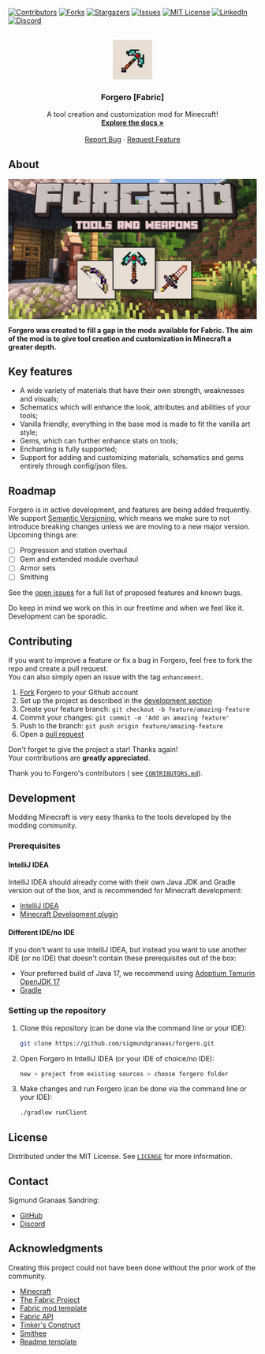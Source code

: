 <div id="top"></div>

<!-- PROJECT SHIELDS -->
<!--
*** I'm using markdown "reference style" links for readability.
*** Reference links are enclosed in brackets [ ] instead of parentheses ( ).
*** See the bottom of this document for the declaration of the reference variables
*** for contributors-url, forks-url, etc. This is an optional, concise syntax you may use.
*** https://www.markdownguide.org/basic-syntax/#reference-style-links
-->
[![Contributors][contributors-shield]][contributors-url]
[![Forks][forks-shield]][forks-url]
[![Stargazers][stars-shield]][stars-url]
[![Issues][issues-shield]][issues-url]
[![MIT License][license-shield]][license-url]
[![LinkedIn][linkedin-shield]][linkedin-url]
[![Discord][discord-shield]][discord-url]


<!-- PROJECT LOGO -->
<br />
<div align="center">
  <a href="https://www.curseforge.com/minecraft/mc-mods/forgero">
    <img src="assets/logo/logo.png" alt="Logo" width="80" height="80">
  </a>

<h3 align="center">Forgero [Fabric]</h3>

  <p align="center">
    A tool creation and customization mod for Minecraft!
    <br />
    <a href="https://github.com/sigmundgranaas/forgero/wiki"><strong>Explore the docs »</strong></a>
    <br />
    <br />
    <a href="https://github.com/sigmundgranaas/forgero/issues">Report Bug</a>
    ·
    <a href="https://github.com/sigmundgranaas/forgeroissues">Request Feature</a>
  </p>
</div>


<!-- ABOUT FORGERO -->

## About

<a href="https://www.curseforge.com/minecraft/mc-mods/forgero">
    <img align="center" src="assets/banner_bow_scaled.png" alt="Logo" >
</a>

**Forgero was created to fill a gap in the mods available for Fabric. The aim of the mod is to give tool creation and
customization in Minecraft a greater depth.**

## Key features

* A wide variety of materials that have their own strength, weaknesses and visuals;
* Schematics which will enhance the look, attributes and abilities of your tools;
* Vanilla friendly, everything in the base mod is made to fit the vanilla art style;
* Gems, which can further enhance stats on tools;
* Enchanting is fully supported;
* Support for adding and customizing materials, schematics and gems entirely through config/json files.

<!-- ROADMAP -->

## Roadmap

Forgero is in active development, and features are being added frequently.  
We support [Semantic Versioning](https://semver.org/), which means we make sure to not introduce breaking changes unless
we are moving to a new major version. Upcoming things are:

- [ ] Progression and station overhaul
- [ ] Gem and extended module overhaul
- [ ] Armor sets
- [ ] Smithing

See the [open issues](https://github.com/sigmundgranaas/forgero/issues) for a full list of proposed features and known
bugs.

Do keep in mind we work on this in our freetime and when we feel like it. Development can be sporadic.


<!-- CONTRIBUTING -->

## Contributing

If you want to improve a feature or fix a bug in Forgero, feel free to fork the repo and create a pull request.  
You can also simply open an issue with the tag `enhancement`.

1. [Fork](https://github.com/sigmundgranaas/forgero/fork) Forgero to your Github account
2. Set up the project as described in the [development section](#development)
3. Create your feature branch: `git checkout -b feature/amazing-feature`
4. Commit your changes: `git commit -m 'Add an amazing feature'`
5. Push to the branch: `git push origin feature/amazing-feature`
6. Open a [pull request](https://github.com/sigmundgranaas/forgero/pulls)

Don't forget to give the project a star! Thanks again!  
Your contributions are **greatly appreciated**.

Thank you to Forgero's contributors (
see [`CONTRIBUTORS.md`](https://github.com/SigmundGranaas/forgero/blob/1.19/CONTRIBUTORS.md)).


<!-- DEVELOPMENT -->

## Development

Modding Minecraft is very easy thanks to the tools developed by the modding community.

### Prerequisites

#### IntelliJ IDEA

IntelliJ IDEA should already come with their own Java JDK and Gradle version out of the box, and is recommended for
Minecraft development:

- [IntelliJ IDEA](https://www.jetbrains.com/idea/download)
- [Minecraft Development plugin](https://mcdev.io/)

#### Different IDE/no IDE

If you don't want to use IntelliJ IDEA, but instead you want to use another IDE (or no IDE) that doesn't contain these
prerequisites out of the box:

* Your preferred build of Java 17, we recommend using [Adoptium Temurin OpenJDK 17](https://adoptium.net/temurin/)
* [Gradle](https://gradle.org/)

### Setting up the repository

1. Clone this repository (can be done via the command line or your IDE):
   ```sh
   git clone https://github.com/sigmundgranaas/forgero.git
   ```

2. Open Forgero in IntelliJ IDEA (or your IDE of choice/no IDE):
   ```sh
   new > project from existing sources > choose forgero folder
   ```
3. Make changes and run Forgero (can be done via the command line or your IDE):
   ```sh
   ./gradlew runClient
   ```

<!-- LICENSE -->

## License

Distributed under the MIT License. See [`LICENSE`](https://github.com/SigmundGranaas/forgero/blob/1.19/LICENSE) for more
information.


<!-- CONTACT -->

## Contact

Sigmund Granaas Sandring:

- [GitHub](https://github.com/SigmundGranaas)
- [Discord](https://discord.gg/3vK7ZwEDex)

<!-- ACKNOWLEDGMENTS -->

## Acknowledgments

Creating this project could not have been done without the prior work of the community.

* [Minecraft](https://www.minecraft.net)
* [The Fabric Project](https://fabricmc.net/)
* [Fabric mod template](https://github.com/FabricMC/fabric-example-mod)
* [Fabric API](https://github.com/FabricMC/fabric)
* [Tinker's Construct](https://github.com/SlimeKnights/TinkersConstruct)
* [Smithee](https://github.com/LordDeatHunter/Smithee)
* [Readme template](https://github.com/othneildrew/Best-README-Template/)

<!-- MARKDOWN LINKS & IMAGES -->
<!-- https://www.markdownguide.org/basic-syntax/#reference-style-links -->

[product-screenshot]: assets/Banner.png

[contributors-shield]: https://img.shields.io/github/contributors/sigmundgranaas/forgero.svg?style=for-the-badge

[contributors-url]: https://github.com/sigmundgranaas/forgero/graphs/contributors

[forks-shield]: https://img.shields.io/github/forks/sigmundgranaas/forgero.svg?style=for-the-badge

[forks-url]: https://github.com/sigmundgranaas/forgero/network/members

[stars-shield]: https://img.shields.io/github/stars/sigmundgranaas/forgero.svg?style=for-the-badge

[stars-url]: https://github.com/sigmundgranaas/forgero/stargazers

[issues-shield]: https://img.shields.io/github/issues/sigmundgranaas/forgero.svg?style=for-the-badge

[issues-url]: https://github.com/othneildrew/Best-README-Template/issues

[license-shield]: https://img.shields.io/github/license/sigmundgranaas/forgero.svg?style=for-the-badge

[license-url]: https://github.com/sigmundgranaas/forgero/blob/master/LICENSE.txt

[linkedin-shield]: https://img.shields.io/badge/-LinkedIn-black.svg?style=for-the-badge&logo=linkedin&colorB=555

[linkedin-url]: https://linkedin.com/in/sigmundgranaas

[discord-shield]: https://img.shields.io/discord/981828752029925408?label=chat%20on%20Discord&logo=Discord&style=for-the-badge

[discord-url]: https://discord.gg/3vK7ZwEDex
